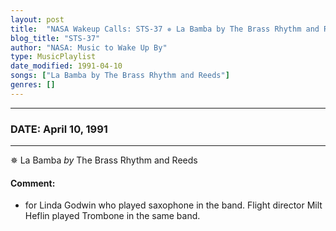 ```yaml
---
layout: post
title:  "NASA Wakeup Calls: STS-37 ✵ La Bamba by The Brass Rhythm and Reeds ✦ April 10, 1991"
blog_title: "STS-37"
author: "NASA: Music to Wake Up By"
type: MusicPlaylist
date_modified: 1991-04-10
songs: ["La Bamba by The Brass Rhythm and Reeds"]
genres: []
---
```


----
### DATE: April 10, 1991
----
✵ La Bamba *by* The Brass Rhythm and Reeds  

#### Comment:
* for Linda Godwin who played saxophone in the band. Flight director Milt Heflin played Trombone in the same band.



<br/>
<center>
	<a target="_blank"
	   href="https://twitter.com/intent/tweet?hashtags=Space,NASA,Playlist,NASAWakeupCalls,SpaceProgram&text=🚀 {{ page.author}}, '{{ page.songs.first }}' {{ page.title }}, {{ site.url }}{{ page.url }}&via=nasawakeupcalls"><i class="fab fa-twitter" title="Tweet this page" alt="Tweet this page" style="font-size: 1.3em;"></i></a>
	&nbsp; 	<i class="fas fa-user-astronaut" style="font-size: 1.5em;"></i> &nbsp;
    <a id="custom_amazon_link"
       type="amzn" search="#"
       category="popular music">
    <i class="fab fa-amazon" style="font-size: 1.3em;"></i></a>
</center>

<!-- Randomly resolve an individual entry from a song array -->
<script src="/assets/javascript/seedrandom.min.js"></script>
<script>
  var wake_me_up = ["La Bamba by The Brass Rhythm and Reeds"];
  var prng = new Math.seedrandom();
  function randomSong() {
    song = wake_me_up[Math.floor(Math.random() * wake_me_up.length)];
    var amazon_link = document.getElementById("custom_amazon_link");
    amazon_link.setAttribute("search", song);
  }
  window.onload = randomSong();
</script>

